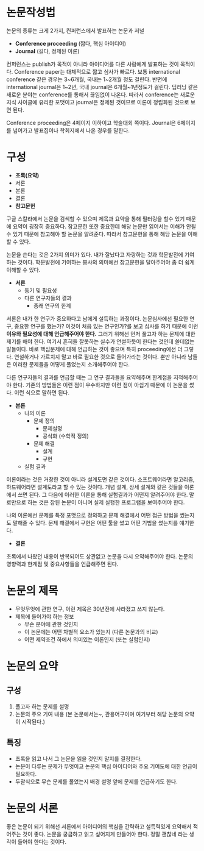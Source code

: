 # 논문작성법

논문의 종류는 크게 2가지, 컨퍼런스에서 발표하는 논문과 저널

* **Conference proceeding** (짧다, 핵심 아이디어)
* **Journal** (길다, 정제된 이론)

컨퍼런스는 publish가 목적이 아니라 아이디어를 다른 사람에게 발표하는 것이 목적이다. Conference paper는 대체적으로 짧고 심사가 빠르다. 보통 international conference 같은 경우는 3~6개월, 국내는 1~2개월 정도 걸린다. 반면에 international journal은 1~2년, 국내 journal은 6개월~1년정도가 걸린다. 딥러닝 같은 새로운 분야는 conference를 통해서 끊임없이 나온다. 따라서 conference는 새로운 지식 사이클에 유리한 포맷이고 journal은 정제된 것이므로 이론이 정립화된 것으로 보면 된다.

Conference proceeding은 4페이지 이하이고 학술대회 쪽이다. Journal은 6페이지를 넘어가고 발표집이나 학회지에서 나온 경우를 말한다.



# 구성

* **초록(요약)**
* 서론
* 본론
* 결론
* **참고문헌**

구글 스칼라에서 논문을 검색할 수 있으며 제목과 요약을 통해 필터링을 할수 있기 때문에 요약이 굉장히 중요하다. 참고문헌 또한 중요한데 해당 논문만 읽어서는 이해가 안될 수 있기 때문에 참고해야 할 논문을 알려준다. 따라서 참고문헌을 통해 해당 논문을 이해할 수 있다.

논문을 쓴다는 것은 2가지 의미가 있다. 내가 잘났다고 자랑하는 것과 학문발전에 기여하는 것이다. 학문발전에 기여하는 봉사의 의미에선 참고문헌을 달아주어야 좀 더 쉽게 이해할 수 있다.

* **서론**
  * 동기 및 필요성
  * 다른 연구자들의 결과
    * 종래 연구의 한계

서론은 내가 한 연구가 중요하다고 남에게 설득하는 과정이다. 논문심사에선 필요한 연구, 중요한 연구를 했는가? 이것이 처음 있는 연구인가?를 보고 심사를 하기 때문에 이런 **이유와 필요성에 대해 언급해주어야 한다.** 그러기 위해선 먼저 풀고자 하는 문제에 대한 제기를 해야 한다. 여기서 흔히들 잘못하는 실수가 연설하듯이 한다는 것인데 쓸데없는 말들이다. 바로 핵심문제에 대해 언급하는 것이 좋으며 특히 proceeding에선 더 그렇다. 연설하거나 가르치지 말고 바로 필요한 것으로 들어가라는 것이다. 뿐만 아니라 남들은 이러한 문제들을 어떻게 풀었는지 소개해주어야 한다. 

다른 연구자들의 결과를 언급할 때는 그 연구 결과들을 요약해주며 한계점을 지적해주어야 한다. 기존의 방법들은 이런 점이 우수하지만 이런 점이 아쉽기 때문에 이 논문을 썼다. 이런 식으로 말하면 된다.

* **본론**
  * 나의 이론
    * 문제 정의
      * 문제설명
      * 공식화 (수학적 정의)
    * 문제 해결
      * 설계
      * 구현
  * 실험 결과

이론이라는 것은 거창한 것이 아니라 설계도면 같은 것이다. 소프트웨어라면 알고리즘, 하드웨어라면 설계도라고 할 수 있는 것이다. 개념 설계, 상세 설계와 같은 것들을 이론에서 쓰면 된다. 그 다음에 이러한 이론을 통해 실험결과가 어떤지 알려주어야 한다. 말로만으로 하는 것은 참된 논문이 아니며 실제 실행한 프로그램을 보여주어야 한다.

나의 이론에선 문제를 특정 포맷으로 정의하고 문제 해결에서 어떤 접근 방법을 썼는지도 말해줄 수 있다. 문제 해결에서 구현은 어떤 툴을 썼고 어떤 기법을 썼는지를 얘기한다.

* **결론**

초록에서 나왔던 내용이 반복되어도 상관없고 논문을 다시 요약해주어야 한다. 논문의 영향력과 한계점 및 중요사항들을 언급해주면 된다.



# 논문의 제목

* 무엇무엇에 관한 연구, 이런 제목은 30년전에 사라졌고 쓰지 않는다.
* 제목에 들어가야 하는 정보
  * 무슨 분야에 관한 것인지
  * 이 논문에는 어떤 차별적 요소가 있는지 (다른 논문과의 비교)
  * 어떤 제약조건 하에서 의미있는 이론인지 (또는 실험인지)



# 논문의 요약

## 구성

1. 풀고자 하는 문제를 설명
2. 논문의 주요 기여 내용 (본 논문에서는~, 관용어구이며 여기부터 해당 논문의 요약이 시작된다.)

## 특징

* 초록을 읽고 나서 그 논문을 읽을 것인지 말지를 결정한다.
* 논문이 다루는 문제가 무엇이고 논문의 핵심 아이디어와 주요 기여도에 대한 언급이 필요하다.
* 두괄식으로 무슨 문제를 풀었는지 배경 설명 앞에 문제를 언급하기도 한다.



# 논문의 서론

좋은 논문이 되기 위해선 서론에서 아이디어의 핵심을 간략하고 설득력있게 요약해서 적어주는 것이 좋다. 논문을 궁금하고 읽고 싶어지게 만들어야 한다. 정말 괜찮네 라는 생각이 들어야 한다는 것이다.